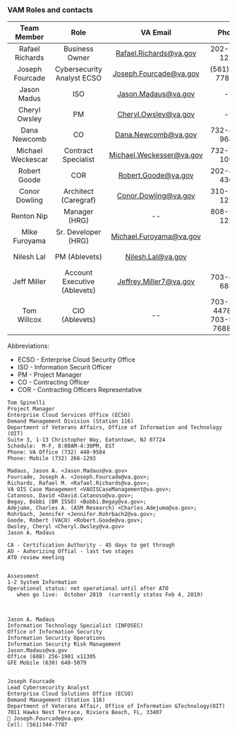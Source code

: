 ### VAM Roles and contacts



| Team Member |Role  | VA Email | Phone| Proxy |
|:---:|:---:|:---:|:---:|:---:|
| Rafael Richards | Business Owner | Rafael.Richards@va.gov | 202-555-1212 | -- |
| Joseph Fourcade | Cybersecurity Analyst  ECSO | Joseph.Fourcade@va.gov | (561)344-7787 m  |  |  |
| Jason Madus | ISO | Jason.Madaus@va.gov | -- | -- |
| Cheryl Owsley | PM | Cheryl.Owsley@va.gov | -- | -- |
| Dana Newcomb | CO | Dana.Newcomb@va.gov | 732-440-9680  | Michael Weckescar| |
| Michael Weckescar | Contract Specialist | Michael.Weckesser@va.gov |  732-795-1097 | -- |
| Robert Goode | COR | Robert.Goode@va.gov |  202-461-4304  | Tom Spinelli  |
| Conor Dowling | Architect (Caregraf) | Conor.Dowling@va.gov | 310-555-1212 |  |
| Renton Nip | Manager (HRG) | -- | 808-555-1212 | -- |
| Mike Furoyama | Sr. Developer (HRG) |Michael.Furoyama@va.gov | | --|
| Nilesh Lal | PM (Ablevets) | Nilesh.Lal@va.gov | | 240-476-5359 |  |
| Jeff Miller | Account Executive (Ablevets) | Jeffrey.Miller7@va.gov | 703-400-6859 | Avinay Vaswani  |
| Tom Willcox | CIO (Ablevets) |  -- | 703-291-4478 (O)  703-915-7688 (M) | |

Abbreviations:
* ECSO - Enterprise Cloud Security Office
* ISO - Information Securit Officer
* PM - Project Manager
* CO - Contracting Officer
* COR - Contracting Officers Representative


```
Tom Spinelli
Project Manager
Enterprise Cloud Services Office (ECSO)
Demand Management Division (Station 116)
Department of Veterans Affairs, Office of Information and Technology (OIT)
Suite 3, 1-13 Christopher Way, Eatontown, NJ 07724
Schedule:  M-F, 8:00AM-4:30PM, EST
Phone: VA Office (732) 440-9584
Phone: Mobile (732) 266-1293

Madaus, Jason A. <Jason.Madaus@va.gov>
Fourcade, Joseph A. <Joseph.Fourcade@va.gov>; 
Richards, Rafael M. <Rafael.Richards@va.gov>; 
VA OIS Case Management <VAOISCaseManagement@va.gov>; 
Catanoso, David <David.Catanoso@va.gov>; 
Begay, Bobbi (BR ISSO) <Bobbi.Begay@va.gov>; 
Adejumo, Charles A. (ASM Research) <Charles.Adejumo@va.gov>; 
Rohrbach, Jennifer <Jennifer.Rohrbach2@va.gov>; 
Goode, Robert (VACO) <Robert.Goode@va.gov>;
Owsley, Cheryl <Cheryl.Owsley@va.gov>
Jason A. Madaus

CA - Certification Authority - 45 days to get through
AO - Auhorizing Offial - last two stages
ATO review meeting


Assessment
1-2 System Information
Operational status: not operational until after ATO
   when go live:  October 2019  (currently states Feb 4, 2019)
 
 

Jason A. Madaus
Information Technology Specialist (INFOSEC)
Office of Information Security
Information Security Operations
Information Security Risk Management
Jason.Madaus@va.gov
Office (608) 256-1901 x11305 
GFE Mobile (630) 640-5079 


Joseph Fourcade
Lead Cybersecurity Analyst
Enterprise Cloud Solutions Office (ECSO)
Demand Management (Station 116)
Department of Veterans Affair, Office of Information &Technology(OIT)
7011 Hawks Nest Terrace, Riviera Beach, FL, 33407
 Joseph.Fourcade@va.gov
Cell: (561)344-7787





```
